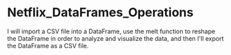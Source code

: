 # Netflix_DataFrames_Operations
 I will import a CSV file into a DataFrame, use the melt function to reshape the DataFrame in order to analyze and visualize the data, and then I'll export the DataFrame as a CSV file.
